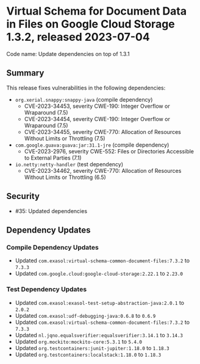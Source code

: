 # Virtual Schema for Document Data in Files on Google Cloud Storage 1.3.2, released 2023-07-04

Code name: Update dependencies on top of 1.3.1

## Summary

This release fixes vulnerabilities in the following dependencies:

* `org.xerial.snappy:snappy-java` (compile dependency)
  * CVE-2023-34453, severity CWE-190: Integer Overflow or Wraparound (7.5)
  * CVE-2023-34454, severity CWE-190: Integer Overflow or Wraparound (7.5)
  * CVE-2023-34455, severity CWE-770: Allocation of Resources Without Limits or Throttling (7.5)
* `com.google.guava:guava:jar:31.1-jre` (compile dependency)
  * CVE-2023-2976, severity CWE-552: Files or Directories Accessible to External Parties (7.1)
* `io.netty:netty-handler` (test dependency)
  * CVE-2023-34462, severity CWE-770: Allocation of Resources Without Limits or Throttling (6.5)

## Security

* #35: Updated dependencies

## Dependency Updates

### Compile Dependency Updates

* Updated `com.exasol:virtual-schema-common-document-files:7.3.2` to `7.3.3`
* Updated `com.google.cloud:google-cloud-storage:2.22.1` to `2.23.0`

### Test Dependency Updates

* Updated `com.exasol:exasol-test-setup-abstraction-java:2.0.1` to `2.0.2`
* Updated `com.exasol:udf-debugging-java:0.6.8` to `0.6.9`
* Updated `com.exasol:virtual-schema-common-document-files:7.3.2` to `7.3.3`
* Updated `nl.jqno.equalsverifier:equalsverifier:3.14.1` to `3.14.3`
* Updated `org.mockito:mockito-core:5.3.1` to `5.4.0`
* Updated `org.testcontainers:junit-jupiter:1.18.0` to `1.18.3`
* Updated `org.testcontainers:localstack:1.18.0` to `1.18.3`
